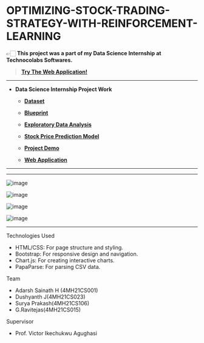 # OPTIMIZING-STOCK-TRADING-STRATEGY-WITH-REINFORCEMENT-LEARNING
 
 👉🏻  **This project was a part of my Data Science Internship at Technocolabs Softwares.**
  
   >**[Try The Web Application!](https://stock-trading-with-rl.herokuapp.com)**

---

 - **Data Science Internship Project Work**
 
   - **[Dataset](https://github.com/Amey-Thakur/OPTIMIZING-STOCK-TRADING-STRATEGY-WITH-REINFORCEMENT-LEARNING/blob/main/all_stocks_5yr.csv)**
 
   - **[Blueprint](https://github.com/Amey-Thakur/OPTIMIZING-STOCK-TRADING-STRATEGY-WITH-REINFORCEMENT-LEARNING/blob/main/AMEY%20THAKUR%20-%20BLUEPRINT.pdf)**
 
   - **[Exploratory Data Analysis](https://www.kaggle.com/ameythakur20/exploratory-data-analysis)**
 
   - **[Stock Price Prediction Model](https://www.kaggle.com/ameythakur20/stock-price-prediction-model)**
 
   - **[Project Demo](https://youtu.be/Q82a93hjxJE)**
 
   - **[Web Application](https://stock-trading-with-rl.herokuapp.com)**

---

 
---


![image](https://user-images.githubusercontent.com/54937357/133926554-433535a5-b4bb-4321-9aaf-f1b1f32da567.png)

![image](https://user-images.githubusercontent.com/54937357/133926561-833f79e0-73c4-487f-a122-cd520826c8fb.png)

![image](https://user-images.githubusercontent.com/54937357/133926571-39ed380b-4a5f-4857-8a65-189ebb75d713.png)

![image](https://user-images.githubusercontent.com/54937357/133926579-e79fcb8e-8e00-4cc2-b7ec-0f6883bdea89.png)

---
 Technologies Used

- HTML/CSS: For page structure and styling.
- Bootstrap: For responsive design and navigation.
- Chart.js: For creating interactive charts.
- PapaParse: For parsing CSV data.

 Team

- Adarsh Sainath H (4MH21CS001)
- Dushyanth J(4MH21CS023)
- Surya Prakash(4MH21CS106)
- G.Ravitejas(4MH21CS015)

Supervisor

- Prof. Victor Ikechukwu Agughasi
